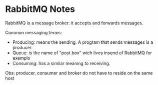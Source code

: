 # RabbitMQ Notes

RabbitMQ is a message broker: it accepts and forwards messages.

Common messaging terms:
* Producing: means the sending. A program that sends messages is a producer
* Queue: is the name of "post box" wich lives insend of RabbitMQ for exemplo
* Consuming: has a similar meaning to receiving.

Obs: producer, consumer and broker do not have to reside on the same host
